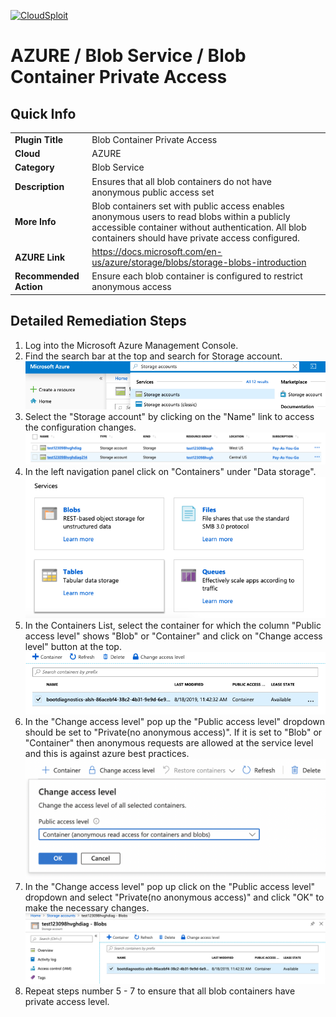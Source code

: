 [![CloudSploit](https://cloudsploit.com/img/logo-new-big-text-100.png "CloudSploit")](https://cloudsploit.com)

# AZURE / Blob Service / Blob Container Private Access

## Quick Info

| | |
|-|-|
| **Plugin Title** | Blob Container Private Access |
| **Cloud** | AZURE |
| **Category** | Blob Service |
| **Description** | Ensures that all blob containers do not have anonymous public access set |
| **More Info** | Blob containers set with public access enables anonymous users to read blobs within a publicly accessible container without authentication. All blob containers should have private access configured. |
| **AZURE Link** | https://docs.microsoft.com/en-us/azure/storage/blobs/storage-blobs-introduction |
| **Recommended Action** | Ensure each blob container is configured to restrict anonymous access |

## Detailed Remediation Steps

1. Log into the Microsoft Azure Management Console.
2. Find the search bar at the top and search for Storage account. </br> <img src="/resources/azure/blobservice/blob-container-private-access/step2.png"/>
3. Select the "Storage account" by clicking on the "Name" link to access the configuration changes. </br> <img src="/resources/azure/blobservice/blob-container-private-access/step3.png"/>
4. In the left navigation panel click on "Containers" under "Data storage".</br> <img src="/resources/azure/blobservice/blob-container-private-access/step4.png"/>
5. In the Containers List, select the container for which the column "Public access level" shows "Blob" or "Container" and click on "Change access level" button at the top.</br> <img src="/resources/azure/blobservice/blob-container-private-access/step5.png"/>
6. In the "Change access level" pop up the "Public access level" dropdown should be set to "Private(no anonymous access)". If it is set to "Blob" or "Container" then anonymous requests are allowed at the service level and this is against azure best practices.<img src="/resources/azure/blobservice/blob-container-private-access/step6.png"/>
7. In the "Change access level" pop up click on the "Public access level" dropdown and select "Private(no anonymous access)" and click "OK" to make the necessary changes.<img src="/resources/azure/blobservice/blob-container-private-access/step7.png"/>
8. Repeat steps number 5 - 7 to ensure that all blob containers have private access level.</br>
